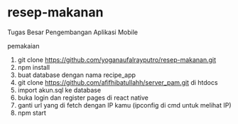 # resep-makanan
Tugas Besar Pengembangan Aplikasi Mobile

pemakaian

1. git clone https://github.com/yoganaufalrayputro/resep-makanan.git
2. npm install
3. buat database dengan nama recipe_app
4. git clone https://github.com/afifhibatullahh/server_pam.git di htdocs
5. import akun.sql ke database
6. buka login dan register pages di react native
7. ganti url yang di fetch dengan IP kamu (ipconfig di cmd untuk melihat IP)
8. npm start
